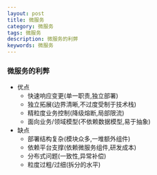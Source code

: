 ```yaml
---
layout: post
title: 微服务
category: 微服务
tags: 微服务
description: 微服务的利弊
keywords: 微服务
---
```

### 微服务的利弊
* 优点
    * 快速响应变更(单一职责,独立部署)
    * 独立拓展(边界清晰,不过度受制于技术栈)
    * 精粒度业务控制(降级熔断,局部限流)
    * 面向业务/领域模型(不依赖数据模型,易于抽象)
* 缺点
    * 部署结构复杂(模块众多,一堆额外组件)
    * 依赖平台支撑(依赖微服务组件,研发成本)
    * 分布式问题(一致性,异常补偿)
    * 粒度过粗/过细(拆分的水平)
